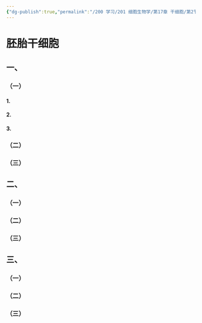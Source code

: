 ```yaml
---
{"dg-publish":true,"permalink":"/200 学习/201 细胞生物学/第17章 干细胞/第2节 胚胎干细胞/胚胎干细胞/","title":"胚胎干细胞","created":"2024-01-29T15:56:11.968+08:00","updated":"2024-01-29T15:56:18.995+08:00"}
---
```


# 胚胎干细胞
## 一、
### （一）
#### 1.
#### 2.
#### 3.
### （二）
### （三）
## 二、
### （一）
### （二）
### （三）
## 三、
### （一）
### （二）
### （三）